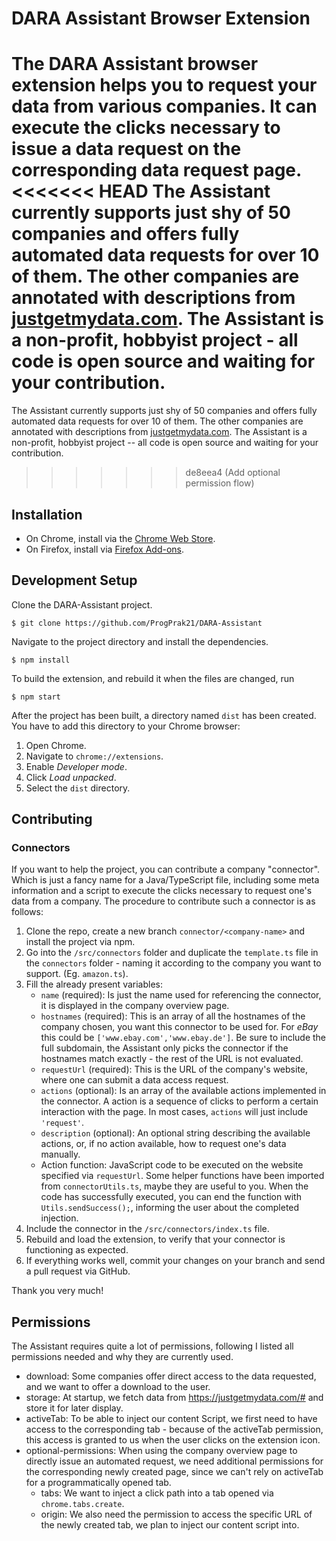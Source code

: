 # DARA Assistant Browser Extension

The DARA Assistant browser extension helps you to request your data from various companies. 
It can execute the clicks necessary to issue a data request on the corresponding data request page.
<<<<<<< HEAD
The Assistant currently supports just shy of 50 companies and offers fully automated data requests for over 10 of them. The other companies are annotated with descriptions from [justgetmydata.com](https://justgetmydata.com). The Assistant is a non-profit, hobbyist project - all code is open source and waiting for your contribution. 
=======
The Assistant currently supports just shy of 50 companies and offers fully automated data requests for over 10 of them. The other companies are annotated with descriptions from [justgetmydata.com](https://justgetmydata.com). The Assistant is a non-profit, hobbyist project -- all code is open source and waiting for your contribution. 
>>>>>>> de8eea4 (Add optional permission flow)

## Installation

- On Chrome, install via the [Chrome Web Store](https://chrome.google.com/webstore/detail/dara-assistant/heolgaalbnnelipfhbccbkdohecmaimo).
- On Firefox, install via [Firefox Add-ons](https://addons.mozilla.org/en-US/firefox/addon/dara/).

## Development Setup

Clone the DARA-Assistant project.

```
$ git clone https://github.com/ProgPrak21/DARA-Assistant
```

Navigate to the project directory and install the dependencies.

```
$ npm install
```

To build the extension, and rebuild it when the files are changed, run

```
$ npm start
```

After the project has been built, a directory named `dist` has been created. You have to add this directory to your Chrome browser:

1. Open Chrome.
2. Navigate to `chrome://extensions`.
3. Enable _Developer mode_.
4. Click _Load unpacked_.
5. Select the `dist` directory.

## Contributing

### Connectors
If you want to help the project, you can contribute a company \"connector\". Which is just a fancy name for a Java/TypeScript file, including some meta information and a script to execute the clicks necessary to request one's data from a company. The procedure to contribute such a connector is as follows:

1. Clone the repo, create a new branch `connector/<company-name>` and install the project via npm.
2. Go into the `/src/connectors` folder and duplicate the `template.ts` file in the `connectors` folder - naming it according to the company you want to support. (Eg. `amazon.ts`).
3. Fill the already present variables:
   - `name` (required): Is just the name used for referencing the connector, it is displayed in the company overview page.
   - `hostnames` (required): This is an array of all the hostnames of the company chosen, you want this connector to be used for. For *eBay* this could be `['www.ebay.com','www.ebay.de']`. Be sure to include the full subdomain, the Assistant only picks the connector if the hostnames match exactly - the rest of the URL is not evaluated.
   - `requestUrl` (required): This is the URL of the company's website, where one can submit a data access request.
   - `actions` (optional): Is an array of the available actions implemented in the connector. A action is a sequence of clicks to perform a certain interaction with the page. In most cases, `actions` will just include `'request'`.
   - `description` (optional): An optional string describing the available actions, or, if no action available, how to request one's data manually.
   - Action function: JavaScript code to be executed on the website specified via `requestUrl`. Some helper functions have been imported from `connectorUtils.ts`, maybe they are useful to you. When the code has successfully executed, you can end the function with `Utils.sendSuccess();`, informing the user about the completed injection.
4. Include the connector in the `/src/connectors/index.ts` file.
5. Rebuild and load the extension, to verify that your connector is functioning as expected.
6. If everything works well, commit your changes on your branch and send a pull request via GitHub.

Thank you very much!

## Permissions

The Assistant requires quite a lot of permissions, following I listed all permissions needed and why they are currently used.

- download: Some companies offer direct access to the data requested, and we want to offer a download to the user.
- storage: At startup, we fetch data from https://justgetmydata.com/# and store it for later display.
- activeTab: To be able to inject our content Script, we first need to have access to the corresponding tab - because of the activeTab permission, this access is granted to us when the user clicks on the extension icon.
- optional-permissions: When using the company overview page to directly issue an automated request, we need additional permissions for the corresponding newly created page, since we can't rely on activeTab for a programmatically opened tab.
   - tabs: We want to inject a click path into a tab opened via `chrome.tabs.create`.
   - origin: We also need the permission to access the specific URL of the newly created tab, we plan to inject our content script into.